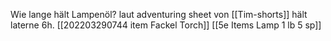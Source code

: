 Wie lange hält Lampenöl? laut adventuring sheet von [[Tim-shorts]] hält laterne 6h. [[202203290744 item Fackel Torch]]
[[5e Items Lamp 1 lb 5 sp]]